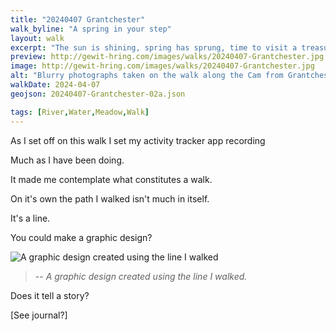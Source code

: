 ```yaml
---
title: "20240407 Grantchester"
walk_byline: "A spring in your step"
layout: walk
excerpt: "The sun is shining, spring has sprung, time to visit a treasured place."
preview: http://gewit-hring.com/images/walks/20240407-Grantchester.jpg
image: http://gewit-hring.com/images/walks/20240407-Grantchester.jpg
alt: "Blurry photographs taken on the walk along the Cam from Grantchester. They show two images of a beetle scurrying through grass either side of an image of a person's shadow as they walk."
walkDate: 2024-04-07
geojson: 20240407-Grantchester-02a.json

tags: [River,Water,Meadow,Walk]
---
```

As I set off on this walk I set my activity tracker app recording 

Much as I have been doing. 

It made me contemplate what constitutes a walk.

On it's own the path I walked isn't much in itself.

It's a line.

You could make a graphic design?

![A graphic design created using the line I walked]({{site.url}}/images/walks/20240407-Grantchester-Walk.jpg)
>-- <cite>A graphic design created using the line I walked.</cite>

Does it tell a story?

[See journal?]
